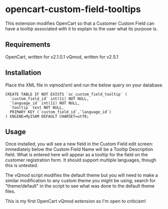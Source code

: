 # opencart-custom-field-tooltips
This extension modifies OpenCart so that a Customer Custom Field can have a tooltip associated with it to explain to the user what its purpose is.

## Requirements
OpenCart, written for v2.1.0.1
vQmod, written for v2.5.1

## Installation
Place the XML file in vqmod/xml and run the below query on your database.
```
CREATE TABLE IF NOT EXISTS `oc_custom_field_tooltip` (
  `custom_field_id` int(11) NOT NULL,
  `language_id` int(11) NOT NULL,
  `tooltip` text NOT NULL,
  PRIMARY KEY (`custom_field_id`,`language_id`)
) ENGINE=MyISAM DEFAULT CHARSET=utf8;
```

## Usage
Once installed, you will see a new field in the Custom Field edit screen: immediately below the Custom Field Name will be a Tooltip Description field. What is entered here will appear as a tooltip for the field on the customer registration form. It should support multiple languages, though this is untested.

The vQmod script modifies the default theme but you will need to make a similar modification to any custom theme you might be using; search for "theme/default" in the script to see what was done to the default theme files.

This is my first OpenCart vQmod extension so I'm open to criticism!
